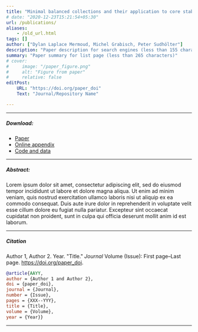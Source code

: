 ```yaml
---
title: "Minimal balanced collections and their application to core stability and other topics of game theory" 
# date: "2020-12-23T15:21:54+05:30"
url: /publications/
aliases: 
    - /old_url.html
tags: []
author: ["Dylan Laplace Mermoud, Michel Grabisch, Peter Sudhölter"]
description: "Paper description for search engines (less than 155 characters)" 
summary: "Paper summary for list page (less than 265 characters)"
# cover:
#     image: "/paper_figure.png"
#     alt: "Figure from paper"
#     relative: false
editPost:
    URL: "https://doi.org/paper_doi"
    Text: "Journal/Repository Name"

---
```


---

##### Download:

- [Paper](/paper.pdf)
- [Online appendix](/appendix.pdf)
- [Code and data](https://github.com/paper_repo)

---

##### Abstract:

Lorem ipsum dolor sit amet, consectetur adipiscing elit, sed do eiusmod tempor incididunt ut labore et dolore magna aliqua. Ut enim ad minim veniam, quis nostrud exercitation ullamco laboris nisi ut aliquip ex ea commodo consequat. Duis aute irure dolor in reprehenderit in voluptate velit esse cillum dolore eu fugiat nulla pariatur. Excepteur sint occaecat cupidatat non proident, sunt in culpa qui officia deserunt mollit anim id est laborum.

<!-- --- -->

<!-- ##### Figure X:  Figure title -->

<!-- ![](/figurex.png) -->

---

##### Citation

Author 1, Author 2. Year. "Title." *Journal* Volume (Issue): First page–Last page. https://doi.org/paper_doi.

```BibTeX
@article{AAYY,
author = {Author 1 and Author 2},
doi = {paper_doi},
journal = {Journal},
number = {Issue},
pages = {XXX--YYY},
title = {Title},
volume = {Volume},
year = {Year}}
```

---

<!-- ##### Related material -->

<!-- + [Presentation slides](/presentation.pdf) -->